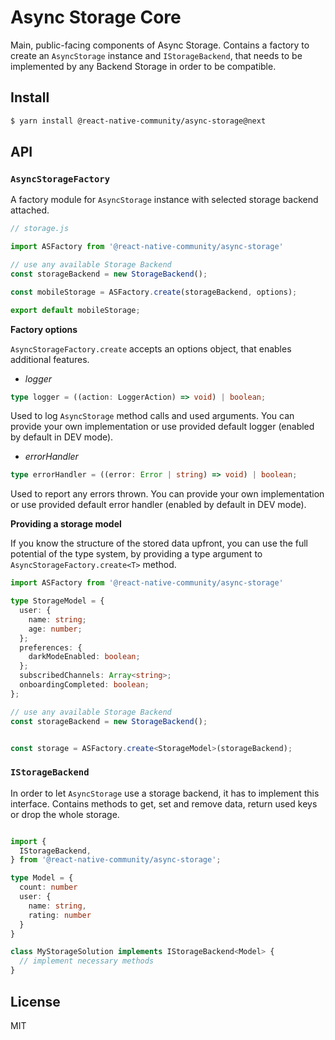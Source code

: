 # Async Storage Core

Main, public-facing components of Async Storage. Contains a factory to create an `AsyncStorage` instance 
and `IStorageBackend`, that needs to be implemented by any Backend Storage in order to be compatible.   

## Install

```bash
$ yarn install @react-native-community/async-storage@next
```

## API


### `AsyncStorageFactory`

A factory module for `AsyncStorage` instance with selected storage backend attached. 


```typescript
// storage.js

import ASFactory from '@react-native-community/async-storage'

// use any available Storage Backend
const storageBackend = new StorageBackend();

const mobileStorage = ASFactory.create(storageBackend, options);

export default mobileStorage;
```


**Factory options**

`AsyncStorageFactory.create` accepts an options object, that enables additional features.


- *logger*

```typescript
type logger = ((action: LoggerAction) => void) | boolean;
``` 

Used to log `AsyncStorage` method calls and used arguments.
You can provide your own implementation or use provided default logger (enabled by default in DEV mode).


- *errorHandler*

```typescript
type errorHandler = ((error: Error | string) => void) | boolean;
````

Used to report any errors thrown.
You can provide your own implementation or use provided default error handler (enabled by default in DEV mode).


**Providing a storage model**

If you know the structure of the stored data upfront, you can use the full potential of the type system, by providing a type argument to  `AsyncStorageFactory.create<T>` method.


```typescript
import ASFactory from '@react-native-community/async-storage'

type StorageModel = {
  user: {
    name: string;
    age: number;
  };
  preferences: {
    darkModeEnabled: boolean;
  };
  subscribedChannels: Array<string>;
  onboardingCompleted: boolean;
};

// use any available Storage Backend
const storageBackend = new StorageBackend();


const storage = ASFactory.create<StorageModel>(storageBackend);

```


### `IStorageBackend`

In order to let `AsyncStorage` use a storage backend, it has to implement this interface. 
Contains methods to get, set and remove data, return used keys or drop the whole storage.


```typescript

import {
  IStorageBackend,
} from '@react-native-community/async-storage';

type Model = {
  count: number
  user: {
    name: string,
    rating: number
  }
}

class MyStorageSolution implements IStorageBackend<Model> {
  // implement necessary methods
}

```


  
## License

MIT

